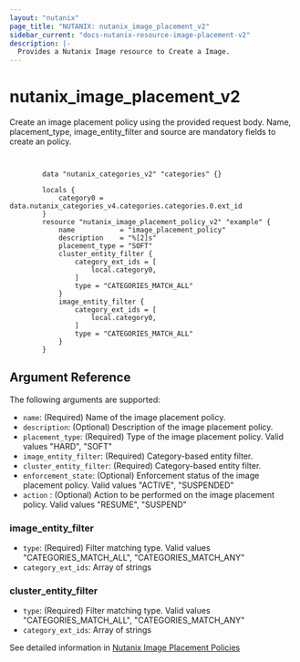 ```yaml
---
layout: "nutanix"
page_title: "NUTANIX: nutanix_image_placement_v2"
sidebar_current: "docs-nutanix-resource-image-placement-v2"
description: |-
  Provides a Nutanix Image resource to Create a Image.
---
```


# nutanix_image_placement_v2

Create an image placement policy using the provided request body. Name, placement_type, image_entity_filter and source are mandatory fields to create an policy.


```hcl


		data "nutanix_categories_v2" "categories" {}

		locals {
			category0 = data.nutanix_categories_v4.categories.categories.0.ext_id
		}
		resource "nutanix_image_placement_policy_v2" "example" {
			name           = "image_placement_policy"
			description    = "%[2]s"
			placement_type = "SOFT"
			cluster_entity_filter {
				category_ext_ids = [
					local.category0,
				]
				type = "CATEGORIES_MATCH_ALL"
			}
			image_entity_filter {
				category_ext_ids = [
					local.category0,
				]
				type = "CATEGORIES_MATCH_ALL"
			}
		}
```

## Argument Reference

The following arguments are supported:
* `name`: (Required) Name of the image placement policy.
* `description`: (Optional) Description of the image placement policy.
* `placement_type`: (Required) Type of the image placement policy. Valid values "HARD", "SOFT"
* `image_entity_filter`: (Required) Category-based entity filter.
* `cluster_entity_filter`: (Required) Category-based entity filter.
* `enforcement_state`: (Optional) Enforcement status of the image placement policy. Valid values "ACTIVE", "SUSPENDED"
* `action` : (Optional) Action to be performed on the image placement policy. Valid values "RESUME", "SUSPEND"

### image_entity_filter
* `type`: (Required) Filter matching type. Valid values "CATEGORIES_MATCH_ALL", "CATEGORIES_MATCH_ANY"
* `category_ext_ids`: Array of strings

### cluster_entity_filter
* `type`: (Required) Filter matching type. Valid values "CATEGORIES_MATCH_ALL", "CATEGORIES_MATCH_ANY"
* `category_ext_ids`: Array of strings


See detailed information in [Nutanix Image Placement Policies](https://developers.nutanix.com/api-reference?namespace=vmm&version=v4.0.b1)